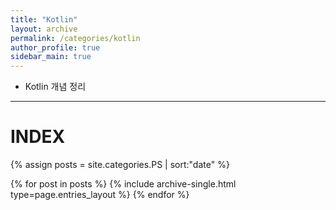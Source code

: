 ```yaml
---
title: "Kotlin"
layout: archive
permalink: /categories/kotlin
author_profile: true
sidebar_main: true
---
```


- Kotlin 개념 정리

---
# INDEX

{% assign posts = site.categories.PS | sort:"date" %}

{% for post in posts %}
  {% include archive-single.html type=page.entries_layout %}
{% endfor %}
